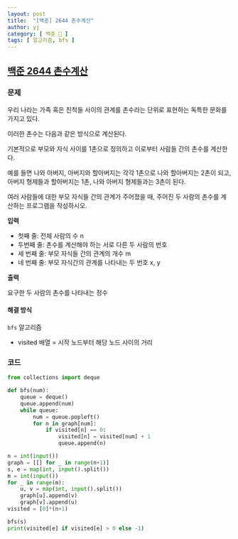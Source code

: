 ```yaml
---
layout: post
title:  "[백준] 2644 촌수계산"
author: yj
category: [ 백준 📝 ]
tags: [ 알고리즘, bfs ]
---
```


## [백준 2644 촌수계산](https://www.acmicpc.net/problem/2644)

### 문제

우리 나라는 가족 혹은 친척들 사이의 관계를 촌수라는 단위로 표현하는 독특한 문화를 가지고 있다. 

이러한 촌수는 다음과 같은 방식으로 계산된다.
 
기본적으로 부모와 자식 사이를 1촌으로 정의하고 이로부터 사람들 간의 촌수를 계산한다. 

예를 들면 나와 아버지, 아버지와 할아버지는 각각 1촌으로 나와 할아버지는 2촌이 되고, 아버지 형제들과 할아버지는 1촌, 나와 아버지 형제들과는 3촌이 된다.

여러 사람들에 대한 부모 자식들 간의 관계가 주어졌을 때, 주어진 두 사람의 촌수를 계산하는 프로그램을 작성하시오.

**입력**

- 첫째 줄: 전체 사람의 수 n
- 두번째 줄: 촌수를 계산해야 하는 서로 다른 두 사람의 번호
- 세 번째 줄: 부모 자식들 간의 관계의 개수 m
- 네 번째 줄:  부모 자식간의 관계를 나타내는 두 번호 x, y

**출력**

요구한 두 사람의 촌수를 나타내는 정수

#### 해결 방식

`bfs` 알고리즘
- visited 배열 = 시작 노드부터 해당 노드 사이의 거리

### 코드

```python
from collections import deque

def bfs(num):
    queue = deque()
    queue.append(num)
    while queue:
        num = queue.popleft()
        for n in graph[num]:
            if visited[n] == 0:
                visited[n] = visited[num] + 1
                queue.append(n)

n = int(input())
graph = [[] for _ in range(n+1)]
s, e = map(int, input().split())
m = int(input())
for _ in range(m):
    u, v = map(int, input().split())
    graph[u].append(v)
    graph[v].append(u)
visited = [0]*(n+1)

bfs(s)
print(visited[e] if visited[e] > 0 else -1)
```